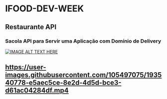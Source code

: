 # IFOOD-DEV-WEEK
## Restaurante API
### Sacola API para Servir uma Aplicação com Domínio de Delivery

[![IMAGE ALT TEXT HERE](https://youtu.be/sUikg8uZsIw?t=3)](http://www.youtube.com/watch?v=YOUTUBE_VIDEO_ID_HERE)

##  https://user-images.githubusercontent.com/105497075/193540778-e5aec5ce-8e2d-4d5d-bce3-d61ac04284df.mp4
